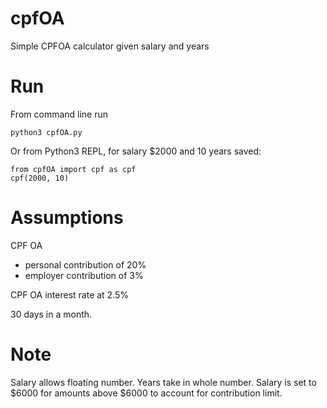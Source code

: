 # cpfOA
Simple CPFOA calculator given salary and years

# Run
From command line run
```
python3 cpfOA.py
```

Or from Python3 REPL, for salary $2000 and 10 years saved:

```
from cpfOA import cpf as cpf
cpf(2000, 10)
```

# Assumptions
CPF OA 
- personal contribution of 20%
- employer contribution of 3%

CPF OA interest rate at 2.5%

30 days in a month.

# Note

Salary allows floating number.
Years take in whole number.
Salary is set to $6000 for amounts above $6000 to account for contribution limit.

